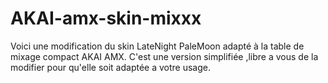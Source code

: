 # AKAI-amx-skin-mixxx

Voici une modification du skin LateNight PaleMoon adapté à la table de mixage compact AKAI AMX.
C'est une version simplifiée ,libre a vous de la modifier pour qu'elle soit adaptée a votre usage.
